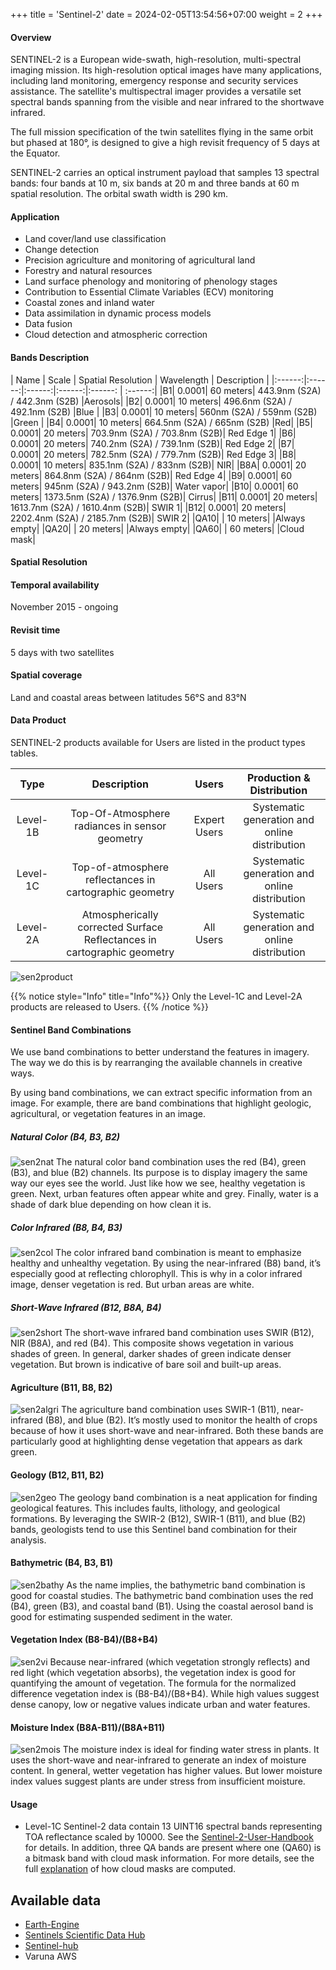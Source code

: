 +++
title = 'Sentinel-2'
date = 2024-02-05T13:54:56+07:00
weight = 2
+++

#### Overview

SENTINEL-2 is a European wide-swath, high-resolution, multi-spectral imaging mission. Its high-resolution optical images have many applications, including land monitoring, emergency response and security services assistance. The satellite's multispectral imager provides a versatile set spectral bands spanning from the visible and near infrared to the shortwave infrared.

The full mission specification of the twin satellites flying in the same orbit but phased at 180°, is designed to give a high revisit frequency of 5 days at the Equator.

SENTINEL-2 carries an optical instrument payload that samples 13 spectral bands: four bands at 10 m, six bands at 20 m and three bands at 60 m spatial resolution. The orbital swath width is 290 km.

#### Application
- Land cover/land use classification
- Change detection
- Precision agriculture and monitoring of agricultural land
- Forestry and natural resources
- Land surface phenology and monitoring of phenology stages
- Contribution to Essential Climate Variables (ECV) monitoring
- Coastal zones and inland water
- Data assimilation in dynamic process models
- Data fusion
- Cloud detection and atmospheric correction

#### Bands Description
| Name | Scale | Spatial Resolution | Wavelength | Description |
|:------:|:------:|:------:|:------:|:------: | :------:|
|B1|	0.0001|	60 meters|	443.9nm (S2A) / 442.3nm (S2B)	|Aerosols|
|B2|	0.0001|	10 meters|	496.6nm (S2A) / 492.1nm (S2B)	|Blue   |
|B3|	0.0001|	10 meters|	560nm (S2A) / 559nm (S2B)	|Green  |
|B4|	0.0001|	10 meters|	664.5nm (S2A) / 665nm (S2B)	|Red|
|B5|	0.0001|	20 meters|	703.9nm (S2A) / 703.8nm (S2B)|	Red Edge 1|
|B6|	0.0001|	20 meters|	740.2nm (S2A) / 739.1nm (S2B)|	Red Edge 2|
|B7|	0.0001|	20 meters|	782.5nm (S2A) / 779.7nm (S2B)|	Red Edge 3|
|B8|	0.0001|	10 meters|	835.1nm (S2A) / 833nm (S2B)|	    NIR|
|B8A|	0.0001|	20 meters|	864.8nm (S2A) / 864nm (S2B)|	    Red Edge 4|
|B9|	0.0001|	60 meters|	945nm (S2A) / 943.2nm (S2B)|     Water vapor|
|B10|	0.0001|	60 meters|	1373.5nm (S2A) / 1376.9nm (S2B)|	Cirrus|
|B11|	0.0001|	20 meters|	1613.7nm (S2A) / 1610.4nm (S2B)|	SWIR 1|
|B12|	0.0001|	20 meters|	2202.4nm (S2A) / 2185.7nm (S2B)|	SWIR 2|
|QA10|		| 10 meters|		|Always empty|
|QA20|		| 20 meters|		|Always empty|
|QA60|		| 60 meters|		|Cloud mask|


#### Spatial Resolution



#### Temporal availability
November 2015 - ongoing

#### Revisit time

5 days with two satellites

#### Spatial coverage	

Land and coastal areas between latitudes 56°S and 83°N

#### Data Product

SENTINEL-2 products available for Users are listed in the product types tables.

| Type | Description	 | Users | Production & Distribution | 
|:------:|:------:|:------:|:------:|
|Level-1B|Top-Of-Atmosphere radiances in sensor geometry|Expert Users|Systematic generation and online distribution|
|Level-1C|Top-of-atmosphere reflectances in cartographic geometry|All Users|Systematic generation and online distribution|
|Level-2A|Atmospherically corrected Surface Reflectances in cartographic geometry|All Users	|Systematic generation and online distribution|

![sen2product](/sen2product.png)

{{% notice style="Info" title="Info"%}}
Only the Level-1C and Level-2A products are released to Users.
{{% /notice %}}

#### Sentinel Band Combinations

We use band combinations to better understand the features in imagery. The way we do this is by rearranging the available channels in creative ways.

By using band combinations, we can extract specific information from an image. For example, there are band combinations that highlight geologic, agricultural, or vegetation features in an image.

##### Natural Color (B4, B3, B2)
![sen2nat](/sen2nat.jpeg)
The natural color band combination uses the red (B4), green (B3), and blue (B2) channels. Its purpose is to display imagery the same way our eyes see the world. Just like how we see, healthy vegetation is green. Next, urban features often appear white and grey. Finally, water is a shade of dark blue depending on how clean it is.

##### Color Infrared (B8, B4, B3)
![sen2col](/sen2col.jpeg)
The color infrared band combination is meant to emphasize healthy and unhealthy vegetation. By using the near-infrared (B8) band, it’s especially good at reflecting chlorophyll. This is why in a color infrared image, denser vegetation is red. But urban areas are white.

##### Short-Wave Infrared (B12, B8A, B4)
![sen2short](/sen2short.jpeg)
The short-wave infrared band combination uses SWIR (B12), NIR (B8A), and red (B4). This composite shows vegetation in various shades of green. In general, darker shades of green indicate denser vegetation. But brown is indicative of bare soil and built-up areas.

#### Agriculture (B11, B8, B2)
![sen2algri](/sen2algri.jpeg)
The agriculture band combination uses SWIR-1 (B11), near-infrared (B8), and blue (B2). It’s mostly used to monitor the health of crops because of how it uses short-wave and near-infrared. Both these bands are particularly good at highlighting dense vegetation that appears as dark green.

#### Geology (B12, B11, B2)
![sen2geo](/sen2geo.jpeg)
The geology band combination is a neat application for finding geological features. This includes faults, lithology, and geological formations. By leveraging the SWIR-2 (B12), SWIR-1 (B11), and blue (B2) bands, geologists tend to use this Sentinel band combination for their analysis.

#### Bathymetric (B4, B3, B1)
![sen2bathy](/sen2bathy.jpeg)
As the name implies, the bathymetric band combination is good for coastal studies. The bathymetric band combination uses the red (B4), green (B3), and coastal band (B1). Using the coastal aerosol band is good for estimating suspended sediment in the water.

#### Vegetation Index (B8-B4)/(B8+B4)
![sen2vi](/sen2vi.jpeg)
Because near-infrared (which vegetation strongly reflects) and red light (which vegetation absorbs), the vegetation index is good for quantifying the amount of vegetation. The formula for the normalized difference vegetation index is (B8-B4)/(B8+B4). While high values suggest dense canopy, low or negative values indicate urban and water features.

#### Moisture Index (B8A-B11)/(B8A+B11)
![sen2mois](/sen2mois.jpeg)
The moisture index is ideal for finding water stress in plants. It uses the short-wave and near-infrared to generate an index of moisture content. In general, wetter vegetation has higher values. But lower moisture index values suggest plants are under stress from insufficient moisture.



#### Usage
- Level-1C Sentinel-2 data contain 13 UINT16 spectral bands representing TOA reflectance scaled by 10000. See the [Sentinel-2-User-Handbook](https://sentinel.esa.int/documents/247904/685211/Sentinel-2_User_Handbook) for details. In addition, three QA bands are present where one (QA60) is a bitmask band with cloud mask information. For more details, see the full [explanation](https://sentinel.esa.int/web/sentinel/technical-guides/sentinel-2-msi/level-1c/cloud-masks) of how cloud masks are computed.


## Available data
- [Earth-Engine](https://developers.google.com/earth-engine/datasets/catalog/sentinel-2) 
- [Sentinels Scientific Data Hub](https://dataspace.copernicus.eu/)
- [Sentinel-hub](https://www.sentinel-hub.com/)
- Varuna AWS